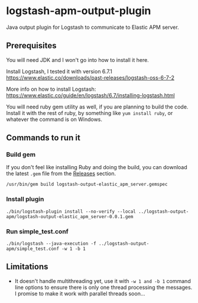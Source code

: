# logstash-apm-output-plugin
Java output plugin for Logstash to communicate to Elastic APM server.

## Prerequisites
You will need JDK and I won't go into how to install it here.

Install Logstash, I tested it with version 6.7.1
https://www.elastic.co/downloads/past-releases/logstash-oss-6-7-2

More info on how to install Logstash:
https://www.elastic.co/guide/en/logstash/6.7/installing-logstash.html

You will need ruby gem utility as well, if you are planning to build the code. Install it with the rest of ruby, by something like `yum install ruby`, or whatever the command is on Windows.

## Commands to run it
### Build gem
If you don't feel like installing Ruby and doing the build, you can download the latest `.gem` file from the [Releases](https://github.com/michaelhyatt/logstash-apm-output-plugin/releases) section.
```
/usr/bin/gem build logstash-output-elastic_apm_server.gemspec
```

### Install plugin
```
./bin/logstash-plugin install --no-verify --local ../logstash-output-apm/logstash-output-elastic_apm_server-0.0.1.gem
```

### Run simple_test.conf
```
./bin/logstash --java-execution -f ../logstash-output-apm/simple_test.conf -w 1 -b 1
```

## Limitations
* It doesn't handle multithreading yet, use it with `-w 1 and -b 1` command line options to ensure there is only one thread processing the messages. I promise to make it work with parallel threads soon...
